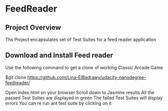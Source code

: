 # FeedReader
## Project Overview

Ths Project encapsulates set of Test Suites for a feed reader application

## Download and Install Feed reader

Use the following command to get a clone of working Classic Arcade Game

$git clone https://github.com/Lina-ElBadrawy/udacity-nanodegree-feedreader/

Open index.html on your browser
Scroll down to Jasmine results
All the passed Test Suites are displayed in green
The failed Test Suites will display errors
You can re run ant test suite by clicking on it

